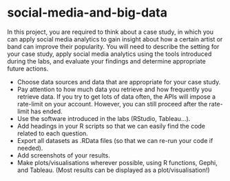 # social-media-and-big-data
In this project, you are required to think about a case study, in which you can apply social media analytics to gain insight about how a certain artist or band can improve their popularity. You will need to describe the setting for your case study, apply social media analytics using the tools introduced during the labs, and evaluate your findings and determine appropriate future actions.

- Choose data sources and data that are appropriate for your case study.
- Pay attention to how much data you retrieve and how frequently you retrieve data. If you try to get lots of data often, the APIs will impose a rate-limit on your account. However, you can still proceed after the rate-limit has ended.
- Use the software introduced in the labs (RStudio, Tableau…).
- Add headings in your R scripts so that we can easily find the code related to each question.
- Export all datasets as .RData files (so that we can re-run your code if needed).
- Add screenshots of your results.
- Make plots/visualisations wherever possible, using R functions, Gephi, and Tableau. (Most results can be displayed as a plot/visualisation!)
